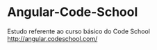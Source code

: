 # Angular-Code-School

Estudo referente ao curso básico do Code School
http://angular.codeschool.com/
